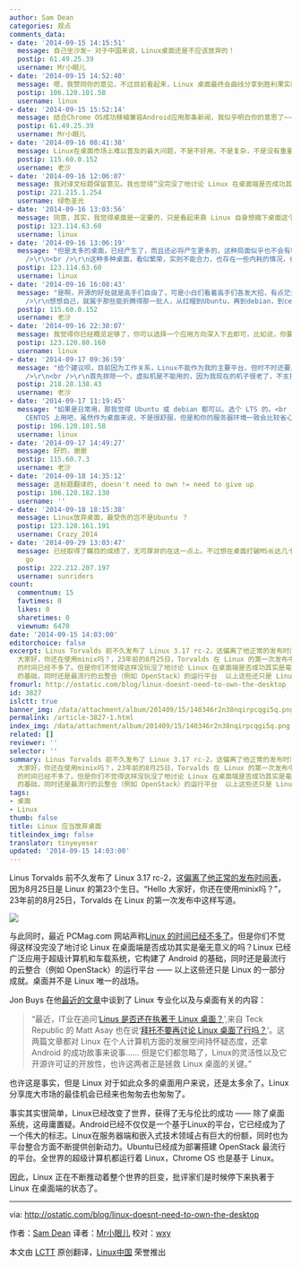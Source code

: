 ```yaml
---
author: Sam Dean
categories: 观点
comments_data:
- date: '2014-09-15 14:15:51'
  message: 自己坐沙发~ 对于中国来说，Linux桌面还是不应该放弃的！
  postip: 61.49.25.39
  username: Mr小眼儿
- date: '2014-09-15 14:52:40'
  message: 嗯，我赞同你的意见，不过目前看起来，Linux 桌面最终会曲线分享到胜利果实的。
  postip: 106.120.101.58
  username: linux
- date: '2014-09-15 15:52:14'
  message: 结合Chrome OS成功移植兼容Android应用那条新闻，我似乎明白你的意思了~~~~哈哈
  postip: 61.49.25.39
  username: Mr小眼儿
- date: '2014-09-16 08:41:38'
  message: Linux在桌面市场上难以普及的最大问题，不是不好用，不是复杂，不是没有重量级应用，而是桌面太多了！100个用计算机的人中，可能有一两个是高手，人家用命令行搞定一切，所以桌面可有可无；有两三个是在学习和探索阶段的准高手，命令行就行，桌面只是辅助；还有三五个是折腾爱好者，刚刚入门，什么都想尝试，各种桌面各种软件都会摸索；还有三五个是习惯了某个桌面，懒得去换；还有十个八个习惯了Windows，不想用Linux；剩下的大概连Windows和Linux都分不清，让他们用Linux桌面？他们一招资料，额滴个神啊，怎么不同的书写的不一样，配的插图也不一样，这算什么啊，还是用Windows或者MAC吧。Windows和MAC就这点好，统一的桌面环境，没有什么大的变化（Win8和Win7的差异还没有GNOME3和GNOME2的差距大呢），培训的时候好培训，小白用户想自己买书也好找，所以，Linux的桌面注定难以成为主流。除非，哪家Linux公司主攻硬件，然后定制系统，或许有人冲着功能完善，外观华丽易用，运行流畅还能买几台——不过好像针对Linux感兴趣的普通用户更喜欢折腾，而不是定制好的。
  postip: 115.60.0.152
  username: 老沙
- date: '2014-09-16 12:06:07'
  message: 我对译文标题保留意见。我也觉得“没完没了地讨论 Linux 在桌面端是否成功其实是毫无意义的”（请注意译文上的错别字），Linux 也许不必去赢得桌面市场的成功。但是，我们不可能不去做，因为，我们想要！仅此就够了。
  postip: 221.215.1.254
  username: 绿色圣光
- date: '2014-09-16 13:03:56'
  message: 同意，其实，我觉得桌面是一定要的，只是看起来靠 Linux 自身想摘下桌面这个果子，还有很多路要走。
  postip: 123.114.63.60
  username: linux
- date: '2014-09-16 13:06:19'
  message: "但是太多的桌面，已经产生了，而且还必将产生更多的，这种局面似乎也不会有啥变化——除非有一天出现石破天惊的某个 DE，一统江山——不过我觉得不大可能。<br
    />\r\n<br />\r\n这种多种桌面，看似繁荣，实则不能合力，也存在一些内耗的情况，也是开源本身带来的，也许可以说是一体两面。"
  postip: 123.114.63.60
  username: linux
- date: '2014-09-16 16:08:43'
  message: "是啊，开源的好处就是高手们自由了，可是小白们看着高手们各发大招，有点茫然了……<br />\r\n好在命令行那边基本没啥大的不同（不过centos和debian的不同已经让我开始不适应了），Linux还能继续发扬光大下去。<br
    />\r\n想想自己，就属于那些能折腾得那一批人，从红帽到Ubuntu，再到debian，到centos，到arch，从kDE到GNOME2，到GNOME3，XFCE，openbox，越来越觉得累，把精力放在了不同的外观上，迟迟深入不进入，浪费时间啊"
  postip: 115.60.0.152
  username: 老沙
- date: '2014-09-16 22:30:07'
  message: 我觉得你已经概览足够了，你可以选择一个应用方向深入下去即可，比如说，你要用来做服务器，你可以选定一个，也可以选定一个做自己习惯的桌面。
  postip: 123.120.80.160
  username: linux
- date: '2014-09-17 09:36:59'
  message: "给个建议呗，目前因为工作关系，Linux不能作为我的主要平台，但时不时还要用一下。有时候会折腾一下网站，这时候就觉得Cetnos挺好，配置文件结构上很清晰，虽然软件都有点老了；有时候需要跑一下代码，又觉得Debian和ubuntu操作上容易点，还能顺便听听歌，上上网什么的。始终不能确定下来一个，能不能结合您的经验，推荐一个方案.<br
    />\r\n<br />\r\n首先排除一个，虚拟机是不能用的，因为我现在的机子很老了，不支持CPU虚拟化，不是64位，所以Linux底下很多虚拟机不能用，vituralbox和某些软件有冲突，我印象最深刻的就是chrome，还有一些其他的。"
  postip: 218.28.138.43
  username: 老沙
- date: '2014-09-17 11:19:45'
  message: "如果是日常用，那我觉得 Ubuntu 或 debian 都可以。选个 LTS 的。<br />\r\n如果是做服务器，而且主要工作是这方面，那你就
    CENTOS 上用吧，虽然作为桌面来说，不是很舒服，但是和你的服务器环境一致会比较省心。"
  postip: 106.120.101.58
  username: linux
- date: '2014-09-17 14:49:27'
  message: 好的，谢谢
  postip: 115.60.7.3
  username: 老沙
- date: '2014-09-18 14:35:12'
  message: 这标题翻译的, doesn't need to own != need to give up
  postip: 106.120.182.130
  username: ''
- date: '2014-09-18 18:15:38'
  message: Linux放弃桌面，最受伤的岂不是Ubuntu ？
  postip: 123.120.161.191
  username: Crazy_2014
- date: '2014-09-29 13:03:47'
  message: 已经取得了瞩目的成绩了，无可厚非的在这一点上。不过想在桌面打破MS长达几十年培养用户形成的习惯可不止需要朝夕之力呀@！～long way to
    go
  postip: 222.212.207.197
  username: sunriders
count:
  commentnum: 15
  favtimes: 0
  likes: 0
  sharetimes: 0
  viewnum: 6470
date: '2014-09-15 14:03:00'
editorchoice: false
excerpt: Linus Torvalds 前不久发布了 Linux 3.17 rc-2，这偏离了他正常的发布时间表，因为8月25日是 Linux 的第23个生日。Hello
  大家好，你还在使用minix吗？，23年前的8月25日，Torvalds 在 Linux 的第一次发布中这样写道。  与此同时，最近 PCMag.com 网站声称Linux
  的时间已经不多了。但是你们不觉得这样没玩没了地讨论 Linux 在桌面端是否成功其实是毫无意义的吗？Linux 已经广泛应用于超级计算机和车载系统，它构建了 Android
  的基础，同时还是最流行的云整合（例如 OpenStack）的运行平台  以上这些还只是 Linux 的一部分成就。桌面并不是
fromurl: http://ostatic.com/blog/linux-doesnt-need-to-own-the-desktop
id: 3827
islctt: true
banner_img: /data/attachment/album/201409/15/140346r2n38nqirpcqgi5q.png
permalink: /article-3827-1.html
index_img: /data/attachment/album/201409/15/140346r2n38nqirpcqgi5q.png.thumb.jpg
related: []
reviewer: ''
selector: ''
summary: Linus Torvalds 前不久发布了 Linux 3.17 rc-2，这偏离了他正常的发布时间表，因为8月25日是 Linux 的第23个生日。Hello
  大家好，你还在使用minix吗？，23年前的8月25日，Torvalds 在 Linux 的第一次发布中这样写道。  与此同时，最近 PCMag.com 网站声称Linux
  的时间已经不多了。但是你们不觉得这样没玩没了地讨论 Linux 在桌面端是否成功其实是毫无意义的吗？Linux 已经广泛应用于超级计算机和车载系统，它构建了 Android
  的基础，同时还是最流行的云整合（例如 OpenStack）的运行平台  以上这些还只是 Linux 的一部分成就。桌面并不是
tags:
- 桌面
- Linux
thumb: false
title: Linux 应当放弃桌面
titleindex_img: false
translator: tinyeyeser
updated: '2014-09-15 14:03:00'
---
```


Linus Torvalds 前不久发布了 Linux 3.17 rc-2，这[偏离了他正常的发布时间表](http://www.theregister.co.uk/2014/08/26/linux_turns_23_and_linus_torvalds_celebrates_as_only_he_can/)，因为8月25日是 Linux 的第23个生日。“Hello 大家好，你还在使用minix吗？”，23年前的8月25日，Torvalds 在 Linux 的第一次发布中这样写道。


![](/data/attachment/album/201409/15/140346r2n38nqirpcqgi5q.png)


与此同时，最近 PCMag.com 网站声称[Linux 的时间已经不多了](http://www.pcmag.com/article2/0,2817,2465125,00.asp)。但是你们不觉得这样没完没了地讨论 Linux 在桌面端是否成功其实是毫无意义的吗？Linux 已经广泛应用于超级计算机和车载系统，它构建了 Android 的基础，同时还是最流行的云整合（例如 OpenStack）的运行平台 —— 以上这些还只是 Linux 的一部分成就。桌面并不是 Linux 唯一的战场。


Jon Buys 在他[最近的文章](http://ostatic.com/blog/specialization-and-the-linux-desktop)中谈到了 Linux 专业化以及与桌面有关的内容：



> 
> “最近，IT业在追问‘[Linus 是否还在执著于 Linux 桌面？](http://www.itworld.com/open-source/432816/does-it-still-make-sense-linus-want-desktop-linux)’,来自 Teck Republic 的 Matt Asay 也在说‘[拜托不要再讨论 Linux 桌面了行吗？](http://www.techrepublic.com/article/can-we-please-stop-talking-about-the-linux-desktop/)’。这两篇文章都对 Linux 在个人计算机方面的发展空间持怀疑态度，还拿 Android 的成功故事来说事…… 但是它们都忽略了，Linux的灵活性以及它开源许可证的开放性，也许这两者正是拯救 Linux 桌面的关键。”
> 
> 
> 


也许这是事实，但是 Linux 对于如此众多的桌面用户来说，还是太多余了。Linux 分享庞大市场的最佳机会已经来也匆匆去也匆匆了。


事实其实很简单，Linux已经改变了世界，获得了无与伦比的成功 —— 除了桌面系统，这毋庸置疑。Android已经不仅仅是一个基于Linux的平台，它已经成为了一个伟大的标志。Linux在服务器端和嵌入式技术领域占有巨大的份额，同时也为平台整合方面不断提供创新动力。Ubuntu已经成为部署搭建 OpenStack 最流行的平台。全世界的超级计算机都运行着 Linux，Chrome OS 也是基于 Linux。


因此，Linux 正在不断推动着整个世界的巨变，批评家们是时候停下来执著于 Linux 在桌面端的状态了。




---


via: <http://ostatic.com/blog/linux-doesnt-need-to-own-the-desktop>


作者：[Sam Dean](http://ostatic.com/member/samdean) 译者：[Mr小眼儿](http://blog.csdn.net/tinyeyeser) 校对：[wxy](https://github.com/wxy)


本文由 [LCTT](https://github.com/LCTT/TranslateProject) 原创翻译，[Linux中国](http://linux.cn/) 荣誉推出